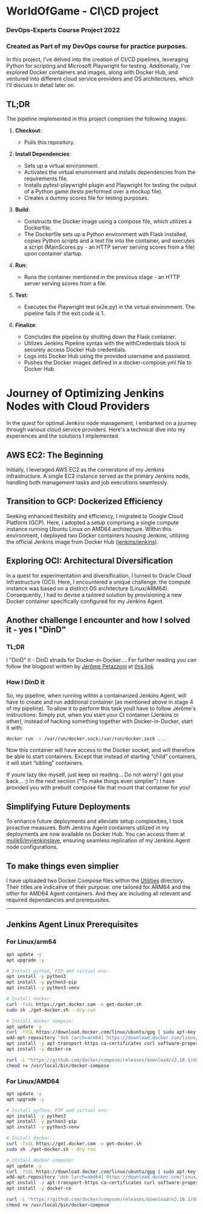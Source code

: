 # WorldOfGame - CI\CD project

### DevOps-Experts Course Project 2022
### Created as Part of my DevOps course for practice purposes.

In this project, I've delved into the creation of CI/CD pipelines, leveraging Python for scripting and Microsoft Playwright for testing. 
Additionally, I've explored Docker containers and images, along with Docker Hub, and ventured into different cloud service providers and OS architectures, which I'll discuss in detail later on.

## TL;DR

The pipeline implemented in this project comprises the following stages:

1. **Checkout**:
    - Pulls this repository.

2. **Install Dependencies**:
    - Sets up a virtual environment.
    - Activates the virtual environment and installs dependencies from the requirements file.
    - Installs pytest-playwright plugin and Playwright for testing the output of a Python game (tests performed over a mockup file).
    - Creates a dummy scores file for testing purposes.

3. **Build**:
    - Constructs the Docker image using a compose file, which utilizes a Dockerfile.
    - The Dockerfile sets up a Python environment with Flask installed, copies Python scripts and a text file into the container, and executes a script (MainScores.py - an HTTP server serving scores from a file) upon container startup.

4. **Run**:
    - Runs the container mentioned in the previous stage - an HTTP server serving scores from a file.

5. **Test**:
    - Executes the Playwright test (e2e.py) in the virtual environment. The pipeline fails if the exit code is 1.

6. **Finalize**:
    - Concludes the pipeline by shutting down the Flask container.
    - Utilizes Jenkins Pipeline syntax with the withCredentials block to securely access Docker Hub credentials.
    - Logs into Docker Hub using the provided username and password.
    - Pushes the Docker images defined in a docker-compose.yml file to Docker Hub.


# Journey of Optimizing Jenkins Nodes with Cloud Providers

In the quest for optimal Jenkins node management, I embarked on a journey through various cloud service providers. Here's a technical dive into my experiences and the solutions I implemented.

## AWS EC2: The Beginning

Initially, I leveraged AWS EC2 as the cornerstone of my Jenkins infrastructure. A single EC2 instance served as the primary Jenkins node, handling both management tasks and job executions seamlessly.

## Transition to GCP: Dockerized Efficiency

Seeking enhanced flexibility and efficiency, I migrated to Google Cloud Platform (GCP). Here, I adopted a setup comprising a single compute instance running Ubuntu Linux on AMD64 architecture. Within this environment, I deployed two Docker containers housing Jenkins, utilizing the official Jenkins image from Docker Hub ([jenkins/jenkins](https://hub.docker.com/r/jenkins/jenkins)). 

## Exploring OCI: Architectural Diversification

In a quest for experimentation and diversification, I turned to Oracle Cloud Infrastructure (OCI). Here, I encountered a unique challenge: the compute instance was based on a distinct OS architecture (Linux/ARM64). Consequently, I had to devise a tailored solution by provisioning a new Docker container specifically configured for my Jenkins Agent.

## Another challenge I encounter and how I solved it - yes I "DinD"

### TL;DR 
I "DinD" it - DinD stnads for Docker-in-Docker....
For further reading you can follow the blogpost written by [Jérôme Petazzoni](https://github.com/jpetazzo) at [this link](https://jpetazzo.github.io/2015/09/03/do-not-use-docker-in-docker-for-ci/)

### How I DinD it
So, my pipeline, when running within a containarized Jenkins Agent, will have to create and run additional container (as mentioned above in stage 4 of my pipeline).
To allow it to perform this task youll have to follow Jérôme's instructions:
Simply put, when you start your CI container (Jenkins or other), instead of hacking something together with Docker-in-Docker, start it with:
```bash
docker run -v /var/run/docker.sock:/var/run/docker.sock ...
```
Now this container will have access to the Docker socket, and will therefore be able to start containers. 
Except that instead of starting “child” containers, it will start “sibling” containers.

If youre lazy like myself, just keep on reading... Do not worry! I got your back... :)
In the next section ("To make things even simplier") I have provided you with prebuilt compose file that mount that container for you!

## Simplifying Future Deployments

To enhance future deployments and alleviate setup complexities, I took proactive measures. 
Both Jenkins Agent containers utilized in my deployments are now available on Docker Hub. 
You can access them at [mulik6/myjenkinslave](https://hub.docker.com/r/mulik6/myjenkinslave/tags), ensuring seamless replication of my Jenkins Agent node configurations.

## To make things even simplier
I have uploaded two Docker Compose files within the [Utilities](https://github.com/Mulik6/WorldOfGame/tree/master/Utilities) directory. 
Their titles are indicative of their purpose: one tailored for ARM64 and the other for AMD64 Agent containers. 
And they are including all relevant and required dependancies and prerequisites.

--------

## Jenkins Agent Linux Prerequisites
### For Linux/arm64

```bash
apt update -y
apt upgrade -y

# Install python, PIP and virtual env:
apt install -y python3
apt install -y python3-pip
apt install -y python3-venv

# Install docker:
curl -fsSL https://get.docker.com -o get-docker.sh
sudo sh ./get-docker.sh --dry-run

# Install docker compose:
apt update -y
curl -fsSL https://download.docker.com/linux/ubuntu/gpg | sudo apt-key add -
add-apt-repository "deb [arch=arm64] https://download.docker.com/linux/ubuntu focal stable"
apt install -y apt-transport-https ca-certificates curl software-properties-common
apt install -y docker-ce

curl -L "https://github.com/docker/compose/releases/download/v2.18.1/docker-compose-$(uname -s)-$(uname -m)" -o /usr/local/bin/docker-compose
chmod +x /usr/local/bin/docker-compose
```
### For Linux/AMD64
```bash
apt update -y
apt upgrade -y

# Install python, PIP and virtual env:
apt install -y python3
apt install -y python3-pip
apt install -y python3-venv

# Install docker:
curl -fsSL https://get.docker.com -o get-docker.sh
sudo sh ./get-docker.sh --dry-run

# Install docker compose:
apt update -y
curl -fsSL https://download.docker.com/linux/ubuntu/gpg | sudo apt-key add -
add-apt-repository "deb [arch=amd64] https://download.docker.com/linux/ubuntu focal stable"
apt install -y apt-transport-https ca-certificates curl software-properties-common
apt install -y docker-ce

curl -L "https://github.com/docker/compose/releases/download/v2.18.1/docker-compose-$(uname -s)-$(uname -m)" -o /usr/local/bin/docker-compose
chmod +x /usr/local/bin/docker-compose
```
